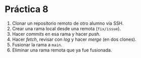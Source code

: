 # Práctica 8

1. Clonar un repositorio remoto de otro alumno vía SSH.
2. Crear una rama local desde una remota (`fix/issue`).
3. Hacer *commits* en esa rama y hacer *push*.
4. Hacer *fetch*, revisar con *log* y hacer *merge* (en dos clones).
5. Fusionar la rama a `main`.
6. Eliminar una rama remota que ya fue fusionada.